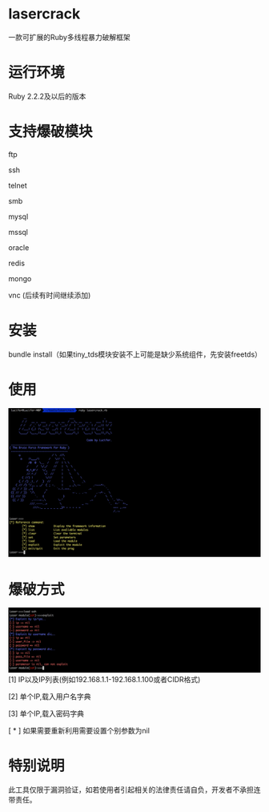 # lasercrack
一款可扩展的Ruby多线程暴力破解框架

# 运行环境
Ruby 2.2.2及以后的版本

# 支持爆破模块
ftp

ssh

telnet

smb

mysql

mssql

oracle

redis

mongo

vnc
(后续有时间继续添加)

# 安装
bundle install（如果tiny_tds模块安装不上可能是缺少系统组件，先安装freetds）

# 使用
![image](./images/laser.png)

# 爆破方式
![image](./images/crack.png)
[1] IP以及IP列表(例如192.168.1.1-192.168.1.100或者CIDR格式)

[2] 单个IP,载入用户名字典

[3] 单个IP,载入密码字典

[ * ] 如果需要重新利用需要设置个别参数为nil

# 特别说明
此工具仅限于漏洞验证，如若使用者引起相关的法律责任请自负，开发者不承担连带责任。
